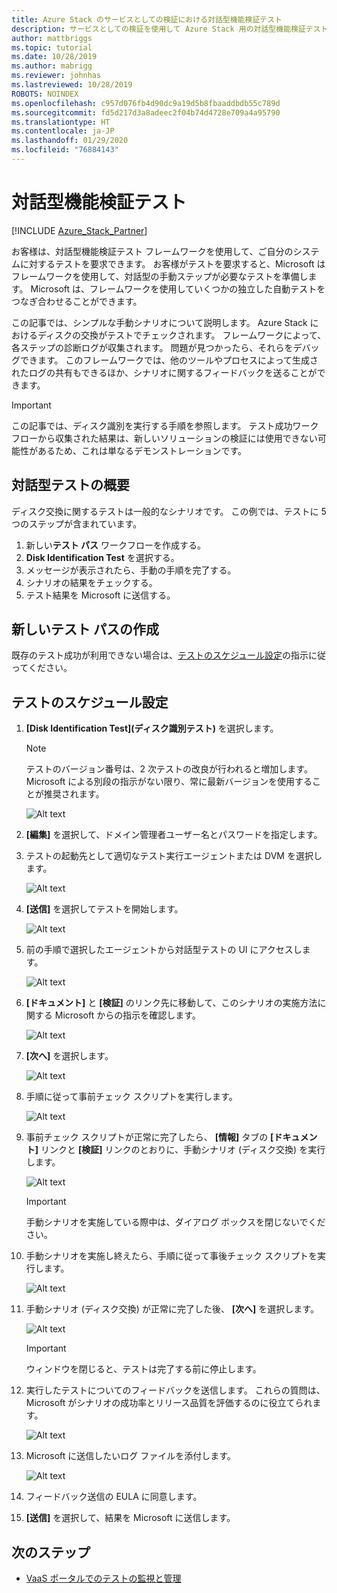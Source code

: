 ```yaml
---
title: Azure Stack のサービスとしての検証における対話型機能検証テスト
description: サービスとしての検証を使用して Azure Stack 用の対話型機能検証テストを作成する方法について説明します。
author: mattbriggs
ms.topic: tutorial
ms.date: 10/28/2019
ms.author: mabrigg
ms.reviewer: johnhas
ms.lastreviewed: 10/28/2019
ROBOTS: NOINDEX
ms.openlocfilehash: c957d076fb4d90dc9a19d5b8fbaaddbdb55c789d
ms.sourcegitcommit: fd5d217d3a8adeec2f04b74d4728e709a4a95790
ms.translationtype: HT
ms.contentlocale: ja-JP
ms.lasthandoff: 01/29/2020
ms.locfileid: "76884143"
---
```

# <a name="interactive-feature-verification-testing"></a>対話型機能検証テスト  

[!INCLUDE [Azure_Stack_Partner](./includes/azure-stack-partner-appliesto.md)]

お客様は、対話型機能検証テスト フレームワークを使用して、ご自分のシステムに対するテストを要求できます。 お客様がテストを要求すると、Microsoft はフレームワークを使用して、対話型の手動ステップが必要なテストを準備します。 Microsoft は、フレームワークを使用していくつかの独立した自動テストをつなぎ合わせることができます。

この記事では、シンプルな手動シナリオについて説明します。 Azure Stack におけるディスクの交換がテストでチェックされます。 フレームワークによって、各ステップの診断ログが収集されます。 問題が見つかったら、それらをデバッグできます。 このフレームワークでは、他のツールやプロセスによって生成されたログの共有もできるほか、シナリオに関するフィードバックを送ることができます。

> [!Important]  
> この記事では、ディスク識別を実行する手順を参照します。 テスト成功ワークフローから収集された結果は、新しいソリューションの検証には使用できない可能性があるため、これは単なるデモンストレーションです。

## <a name="overview-of-interactive-testing"></a>対話型テストの概要

ディスク交換に関するテストは一般的なシナリオです。 この例では、テストに 5 つのステップが含まれています。

1. 新しい**テスト パス** ワークフローを作成する。
2. **Disk Identification Test** を選択する。
3. メッセージが表示されたら、手動の手順を完了する。
4. シナリオの結果をチェックする。
5. テスト結果を Microsoft に送信する。

## <a name="create-a-new-test-pass"></a>新しいテスト パスの作成

既存のテスト成功が利用できない場合は、[テストのスケジュール設定](azure-stack-vaas-schedule-test-pass.md)の指示に従ってください。

## <a name="schedule-the-test"></a>テストのスケジュール設定

1. **[Disk Identification Test]\(ディスク識別テスト\)** を選択します。

    > [!Note]  
    > テストのバージョン番号は、2 次テストの改良が行われると増加します。 Microsoft による別段の指示がない限り、常に最新バージョンを使用することが推奨されます。

    ![Alt text](media/azure-stack-vaas-interactive-feature-verification/image4.png)

1. **[編集]** を選択して、ドメイン管理者ユーザー名とパスワードを指定します。

1. テストの起動先として適切なテスト実行エージェントまたは DVM を選択します。

    ![Alt text](media/azure-stack-vaas-interactive-feature-verification/image5.png)

1. **[送信]** を選択してテストを開始します。

    ![Alt text](media/azure-stack-vaas-interactive-feature-verification/image6.png)

1. 前の手順で選択したエージェントから対話型テストの UI にアクセスします。

    ![Alt text](media/azure-stack-vaas-interactive-feature-verification/image8.png)

1. **[ドキュメント]** と **[検証]** のリンク先に移動して、このシナリオの実施方法に関する Microsoft からの指示を確認します。

    ![Alt text](media/azure-stack-vaas-interactive-feature-verification/image9.png)

1. **[次へ]** を選択します。

    ![Alt text](media/azure-stack-vaas-interactive-feature-verification/image10.png)

1. 手順に従って事前チェック スクリプトを実行します。

    ![Alt text](media/azure-stack-vaas-interactive-feature-verification/image11.png)

1. 事前チェック スクリプトが正常に完了したら、 **[情報]** タブの **[ドキュメント]** リンクと **[検証]** リンクのとおりに、手動シナリオ (ディスク交換) を実行します。

    ![Alt text](media/azure-stack-vaas-interactive-feature-verification/image12.png)

    > [!Important]  
    > 手動シナリオを実施している際中は、ダイアログ ボックスを閉じないでください。

1. 手動シナリオを実施し終えたら、手順に従って事後チェック スクリプトを実行します。

    ![Alt text](media/azure-stack-vaas-interactive-feature-verification/image13.png)

1. 手動シナリオ (ディスク交換) が正常に完了した後、 **[次へ]** を選択します。

    ![Alt text](media/azure-stack-vaas-interactive-feature-verification/image14.png)

    > [!Important]  
    > ウィンドウを閉じると、テストは完了する前に停止します。

1. 実行したテストについてのフィードバックを送信します。 これらの質問は、Microsoft がシナリオの成功率とリリース品質を評価するのに役立てられます。

    ![Alt text](media/azure-stack-vaas-interactive-feature-verification/image15.png)

1. Microsoft に送信したいログ ファイルを添付します。

    ![Alt text](media/azure-stack-vaas-interactive-feature-verification/image16.png)

1. フィードバック送信の EULA に同意します。

1. **[送信]** を選択して、結果を Microsoft に送信します。

## <a name="next-steps"></a>次のステップ

- [VaaS ポータルでのテストの監視と管理](azure-stack-vaas-monitor-test.md)
